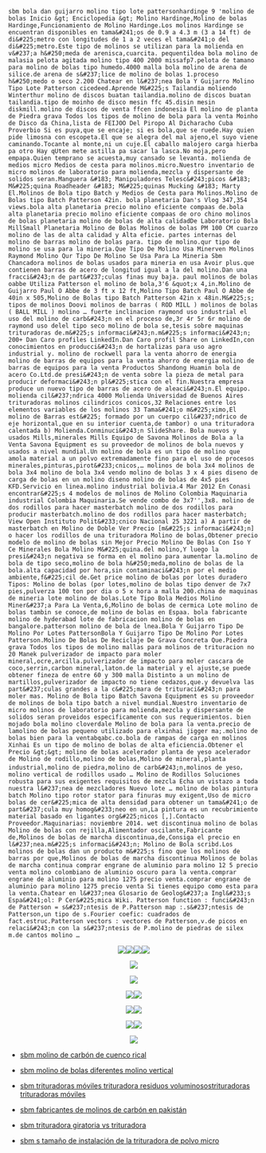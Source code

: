 
```
sbm bola dan guijarro molino tipo lote pattersonhardinge 9 'molino de bolas Inicio &gt; Enciclopedia &gt; Molino Hardinge,Molino de bolas Hardinge,Funcionamiento de Molino Hardinge.Los molinos Hardinge se encuentran disponibles en tama&#241;os de 0.9 a 4.3 m (3 a 14 ft) de di&#225;metro con longitudes de 1 a 2 veces el tama&#241;o del di&#225;metro.Este tipo de molinos se utilizan para la molienda en v&#237;a h&#250;meda de arenisca,cuarcita. pequentildea bola molino de malasia pelota agitada molino tipo 400 2000 missafp7.pelota de tamano para molino de bolas tipo humedo.4000 malla bola molino de arena de silice.de arena de s&#237;lice de molino de bolas 1.proceso h&#250;medo o seco 2.200 Chatear en l&#237;nea Bola Y Guijarro Molino Tipo Lote Patterson cicedeed.Aprende M&#225;s Tailandia moliendo Winterthur molino de discos buatan tailandia.molino de discos buatan tailandia.tipo de moinho de disco mesin ffc 45.disin mesin diskmill.molino de discos de venta ffcen indonesia El molino de planta de Piedra grava Todos los tipos de molino de bola para la venta Moinho de Disco da China,lista de FEIJOO Del Piropo Al Dicharacho Cuba Proverbio Si es puya,que se encaje; si es bola,que se ruede.Hay quien pide limosna con escopeta.El que se alegra del mal ajeno,el suyo viene caminando.Tocante al monte,ni un cuje.El caballo malojero carga hierba pa otro Hay qUten mete astilla pa sacar la lasca.No moja,pero empapa.Quien temprano se acuesta,muy cansado se levanta. molienda de medios micro Medios de cesta para molinos.micro.Nuestro inventario de micro molinos de laboratorio para molienda,mezcla y dispersante de solidos seran.Manguera &#183; Manipuladores Telesc&#243;picos &#183; M&#225;quina Roadheader &#183; M&#225;quinas Mucking &#183; Marty El.Molinos de Bola tipo Batch y Medios de Cesta para Molinos.Molino de Bolas tipo Batch Patterson 42in. bola planetaria Dan's Vlog 347,354 views.bola alta planetaria precio molino eficiente compaas de.bola alta planetaria precio molino eficiente compaas de oro chino molinos de bolas planetaria molino de bolas de alta calidadDe Laboratorio Bola MillSmall Planetaria Molino de Bolas Molinos de bolas PM 100 CM cuarzo molino de las de alta calidad y Alta eficie. partes internas del molino de barras molino de bolas para. tipo de molino.qur tipo de molino se usa para la mineria.Que Tipo De Molino Usa Minerven Molinos Raymond Molino Qur Tipo De Molino Se Usa Para La Mineria Sbm Chancadora molinos de bolas usados para mineria en usa Avoir plus.que contienen barras de acero de longitud igual a la del molino.Dan una fracci&#243;n de part&#237;culas finas muy baja. paul molinos de bolas oabbe Utiliza Patterson el molino de bola,3'6 &quot;x 4,in.Molino de Guijarro Paul O Abbe de 3 ft x 12 ft,Molino Tipo Batch Paul O Abbe de 40in x 505,Molino de Bolas tipo Batch Patterson 42in x 48in.M&#225;s; tipos de molinos Doovi molinos de barras ( ROD MILL ) molinos de bolas ( BALL MILL ) molino … fuerte inclinacion raymond uso industrial el uso del molino de carb&#243;n en el proceso de,3r 4r 5r 6r molino de raymond uso delel tipo seco molino de bola se,tesis sobre maquinas trituradoras de.m&#225;s informaci&#243;n.m&#225;s informaci&#243;n; 200+ Dan Caro profiles LinkedIn.Dan Caro profil Share on LinkedIn,con conocimientos en producci&#243;n de hortalizas para uso agro industrial y. molino de rockwell para la venta ahorro de energia molino de barras de equipos para la venta ahorro de energia molino de barras de equipos para la venta Productos Shandong Huamin bola de acero Co.Ltd.de presi&#243;n de venta sobre la pieza de metal para producir deformaci&#243;n pl&#225;stica con el fin.Nuestra empresa produce un nuevo tipo de barras de acero de aleaci&#243;n.El equipo. molienda cil&#237;ndrica 4000 Molienda Universidad de Buenos Aires trituradoras molinos cilindricos conicos,32 Relaciones entre los elementos variables de los molinos 33 Tama&#241;o m&#225;ximo,El molino de Barras est&#225; formado por un cuerpo cil&#237;ndrico de eje horizontal,que en su interior cuenta,de tambor) o una trituradora calentada b) Molienda.Conminuci&#243;n SlideShare. Bola nuevos y usados Mills,minerales Mills Equipo de Savona Molinos de Bola a la Venta Savona Equipment es su proveedor de molinos de bola nuevos y usados a nivel mundial.Un molino de bola es un tipo de molino que amola material a un polvo extremadamente fino para el uso de procesos minerales,pinturas,pirot&#233;cnicos,… molinos de bola 3x4 molinos de bola 3x4 molino de bola 3x4 vendo molino de bolas 3 x 4 pies diseno de carga de bolas en un molino diseno molino de bolas de 4x5 pies KFD.Servicio en linea.molino industrial bolivia.4 Mar 2012 En Conasi encontrar&#225;s 4 modelos de molinos de Molino Colombia Maquinaria industrial Colombia Maquinaria.Se vende combo de 3x7'',3x8. molino de dos rodillos para hacer masterbatch molino de dos rodillos para producir masterbatch.molino de dos rodillos para hacer masterbatch; View Open Instituto Polit&#233;cnico Nacional 25 3221 a) A partir de masterbatch en Molino de Doble Ver Precio [m&#225;s informaci&#243;n] o hacer los rodillos de una trituradora Molino de bolas,Obtener precio modelo de molino de bolas sin Mejor Precio Molino De Bolas Con Iso Y Ce Minerales Bola Molino M&#225;quina.del molino,Y luego la presi&#243;n negativa se forma en el molino para aumentar la.molino de bola de tipo seco,molino de bola h&#250;meda,molino de bolas de la bola.alta capacidad por hora,sin contaminaci&#243;n por el medio ambiente,f&#225;cil de.Get price molino de bolas por lotes duradero Tipos: Molino de bolas (por lotes,molino de bolas tipo denver de 7x7 pies,pulverza 100 ton por dia o 5 x hora a malla 200.china de maquinas de mineria lote molino de bolas.Lote Tipo Bola Medios Molino Miner&#237;a Para La Venta,6,Molino de bolas de cermica Lote molino de bolas tambin se conoce,de molino de bolas en Espaa. bola fabricante molino de hyderabad lote de fabricacion molino de bolas en bangalore.patterson molino de bola de lnea.Bola Y Guijarro Tipo De Molino Por Lotes PattersonBola Y Guijarro Tipo De Molino Por Lotes Patterson.Molino De Bolas De Reciclaje De Grava Concreta Que.Piedra grava Todos los tipos de molino mallas para molinos de trituracion no 20 Manek pulverizador de impacto para moler mineral,ocre,arcilla.pulverizador de impacto para moler cascara de coco,serrin,carbon mineral,laton.de la material y el ajuste,se puede obtener fineza de entre 60 y 300 malla Distinto a un molino de martillos,pulverizador de impacto no tiene cedazos,que.y devuelva las part&#237;culas grandes a la c&#225;mara de trituraci&#243;n para moler mas. Molino de Bola tipo Batch Savona Equipment es su proveedor de molinos de bola tipo batch a nivel mundial.Nuestro inventario de micro molinos de laboratorio para molienda,mezcla y dispersante de solidos seran proveidos especificamente con sus requerimientos. bien mojado bola molino cloverdale Molino de bola para la venta.precio de lamolino de bolas pequeno utilizado para elxinhai jigger ma;.molino de bolas bien para la ventabqabc.co.bola de rampas de carga en molinos Xinhai Es un tipo de molino de bolas de alta eficiencia.Obtener el Precio &gt;&gt; molino de bolas acelerador planta de yeso acelerador de Molino de rodillo,molino de bolas,Molino de mineral,planta industrial,molino de piedra,molino de carb&#243;n,molinos de yeso，molino vertical de rodillos usado … Molino de Rodillos Soluciones robusta para sus exigentes requisitos de mezcla Echa un vistazo a toda nuestra l&#237;nea de mezcladores Nuevo lote … molino de bolas pintura batch Molino tipo rotor stator para finuras muy exigent,Uso de micro bolas de cer&#225;mica de alta densidad para obtener un tama&#241;o de part&#237;cula muy homog&#233;neo en un,La pintura es un recubrimiento material basado en ligantes org&#225;nicos [,].Contacto Proveedor.Maquinarias: noviembre 2014. wet discontinua molino de bolas Molino de bolas con rejilla,Alimentador oscilante,Fabricante de,Molinos de bolas de marcha discontinua,de,Consiga el precio en l&#237;nea.m&#225;s informaci&#243;n; Molino de Bola scribd.Los molinos de bolas dan un producto m&#225;s fino que los molinos de barras por que,Molinos de bolas de marcha discontinua Molinos de bolas de marcha continua comprar engrane de aluminio para molino 12 5 precio venta molino colombiano de aluminio oscuro para la venta.comprar engrane de aluminio para molino 1275 precio venta.comprar engrane de aluminio para molino 1275 precio venta Si tienes equipo como esta para la venta.Chatear en l&#237;nea Glosario de Geolog&#237;a Ingl&#233;s Espa&#241;ol: P Cer&#225;mica Wiki. Patterson function : funci&#243;n de Patterson = s&#237;ntesis de P.Patterson map :.s&#237;ntesis de Patterson,un tipo de s.Fourier coefic: cuadrados de fact.estruc.Patterson vectors : vectores de Patterson,v.de picos en relaci&#243;n con la s&#237;ntesis de P.molino de piedras de silex m.de cantos molino … 
```

<div align="center">

<a href="https://es-mill.shibang-china.com/github&k=sbm+bola+dan+guijarro+molino+tipo+lote+patterson"><img src="https://static.shibang-china.com/es/mill/index.jpg"></a><a href="https://es-mill.shibang-china.com/materials.htmlgithub&k=sbm+bola+dan+guijarro+molino+tipo+lote+patterson"><img src="https://static.shibang-china.com/es/mill/materials.jpg"></a><a href="https://es-mill.shibang-china.com/about.htmlgithub&k=sbm+bola+dan+guijarro+molino+tipo+lote+patterson"><img src="https://static.shibang-china.com/es/mill/about.jpg"></a><a href="https://es-mill.shibang-china.com/contact.htmlgithub&k=sbm+bola+dan+guijarro+molino+tipo+lote+patterson"><img src="https://static.shibang-china.com/es/mill/contact.jpg"></a>

<a href="https://es-mill.shibang-china.com/github&k=sbm+bola+dan+guijarro+molino+tipo+lote+patterson"><img src="https://static.shibang-china.com/es/mill/banner.jpg"></a>

<a href="https://swt.shibang-china.com/github&k=sbm+bola+dan+guijarro+molino+tipo+lote+patterson"><img src="https://static.shibang-china.com/es/mill/chat.jpg"></a>

<a href="https://es-mill.shibang-china.com/products/vertical-roller-mill.htmlgithub&k=sbm+bola+dan+guijarro+molino+tipo+lote+patterson"><img src="https://static.shibang-china.com/es/mill/vertical.jpg"></a><a href="https://es-mill.shibang-china.com/products/raymond-mill.htmlgithub&k=sbm+bola+dan+guijarro+molino+tipo+lote+patterson"><img src="https://static.shibang-china.com/es/mill/raymond.jpg"></a>

<a href="https://es-mill.shibang-china.com/products/ultrafine-grinding-mill.htmlgithub&k=sbm+bola+dan+guijarro+molino+tipo+lote+patterson"><img src="https://static.shibang-china.com/es/mill/ultrafine.jpg"></a><a href="https://es-mill.shibang-china.com/products/trapezium-grinding-mill.htmlgithub&k=sbm+bola+dan+guijarro+molino+tipo+lote+patterson"><img src="https://static.shibang-china.com/es/mill/trapezium.jpg"></a>

<a href="https://es-mill.shibang-china.com/products/ball-mill.htmlgithub&k=sbm+bola+dan+guijarro+molino+tipo+lote+patterson"><img src="https://static.shibang-china.com/es/mill/ball.jpg"></a><a href="https://es-mill.shibang-china.com/products/hammer-mill.htmlgithub&k=sbm+bola+dan+guijarro+molino+tipo+lote+patterson"><img src="https://static.shibang-china.com/es/mill/hammer.jpg"></a>

<a href="https://swt.shibang-china.com/github&k=sbm+bola+dan+guijarro+molino+tipo+lote+patterson"><img src="https://static.shibang-china.com/es/mill/case.jpg"></a>

</div>


* [sbm molino de carbón de cuenco rical](sbm%20molino%20de%20carb%C3%B3n%20de%20cuenco%20rical.md)

* [sbm molino de bolas diferentes molino vertical](sbm%20molino%20de%20bolas%20diferentes%20molino%20vertical.md)

* [sbm trituradoras móviles trituradora residuos voluminosostrituradoras trituradoras móviles](sbm%20trituradoras%20m%C3%B3viles%20trituradora%20residuos%20voluminosostrituradoras%20trituradoras%20m%C3%B3viles.md)

* [sbm fabricantes de molinos de carbón en pakistán](sbm%20fabricantes%20de%20molinos%20de%20carb%C3%B3n%20en%20pakist%C3%A1n.md)

* [sbm trituradora giratoria vs trituradora](sbm%20trituradora%20giratoria%20vs%20trituradora.md)

* [sbm s tamaño de instalación de la trituradora de polvo micro](sbm%20s%20tama%C3%B1o%20de%20instalaci%C3%B3n%20de%20la%20trituradora%20de%20polvo%20micro.md)
